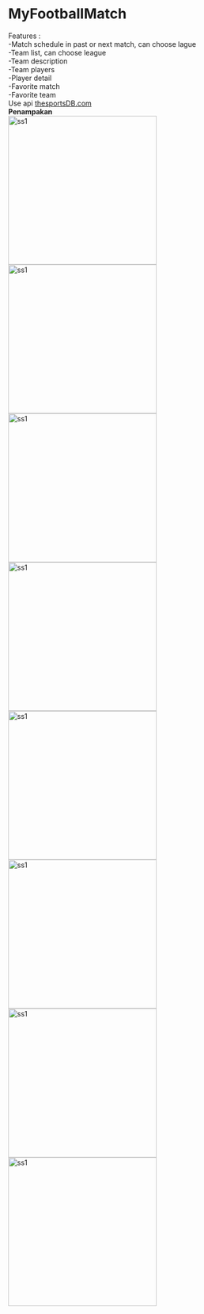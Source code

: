 # MyFootballMatch
Features : <br>
-Match schedule in past or next match, can choose lague <br>
-Team list, can choose league<br>
-Team description<br>
-Team players<br>
-Player detail<br>
-Favorite match<br>
-Favorite team<br>
Use api [thesportsDB.com](thesportsDB.com)<br>
**Penampakan**<br>
<img width="300" alt="ss1" src="https://user-images.githubusercontent.com/32474003/41804383-0478310e-76c0-11e8-8b9e-3b6d67b4ceb8.png">
<img width="300" alt="ss1" src="https://user-images.githubusercontent.com/32474003/41804385-051a6dca-76c0-11e8-8289-446e8666ef74.png">
<img width="300" alt="ss1" src="https://user-images.githubusercontent.com/32474003/41804386-056cdda8-76c0-11e8-8fdf-17e6e1d35b1e.png">
<img width="300" alt="ss1" src="https://user-images.githubusercontent.com/32474003/41804387-05c057b2-76c0-11e8-969f-b3cb963d8c39.png">
<img width="300" alt="ss1" src="https://user-images.githubusercontent.com/32474003/41804388-061e9660-76c0-11e8-8db2-dfd7e86e8518.png">
<img width="300" alt="ss1" src="((https://user-images.githubusercontent.com/32474003/41804390-06cd4aa2-76c0-11e8-89a0-8f514428d8a6.png">
<img width="300" alt="ss1" src="https://user-images.githubusercontent.com/32474003/41804391-071917d4-76c0-11e8-8039-11e75909ab09.png">
<img width="300" alt="ss1" src="https://user-images.githubusercontent.com/32474003/41804392-07791ad0-76c0-11e8-8de0-59bcfd1ec6bb.png">


